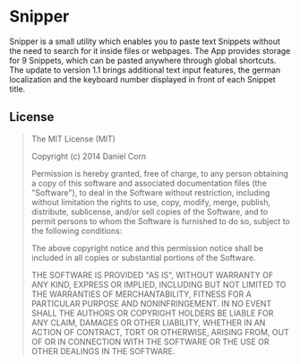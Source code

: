 Snipper
=======

Snipper is a small utility which enables you to paste text Snippets without the need to search for it inside files or webpages. The App provides storage for 9 Snippets, which can be pasted anywhere through global shortcuts.
The update to version 1.1 brings additional text input features, the german localization and the keyboard number displayed in front of each Snippet title.

License
-------

> The MIT License (MIT)
> 
> Copyright (c) 2014 Daniel Corn
> 
> Permission is hereby granted, free of charge, to any person obtaining a copy
> of this software and associated documentation files (the "Software"), to deal
> in the Software without restriction, including without limitation the rights
> to use, copy, modify, merge, publish, distribute, sublicense, and/or sell
> copies of the Software, and to permit persons to whom the Software is
> furnished to do so, subject to the following conditions:
> 
> The above copyright notice and this permission notice shall be included in all
> copies or substantial portions of the Software.
> 
> THE SOFTWARE IS PROVIDED "AS IS", WITHOUT WARRANTY OF ANY KIND, EXPRESS OR
> IMPLIED, INCLUDING BUT NOT LIMITED TO THE WARRANTIES OF MERCHANTABILITY,
> FITNESS FOR A PARTICULAR PURPOSE AND NONINFRINGEMENT. IN NO EVENT SHALL THE
> AUTHORS OR COPYRIGHT HOLDERS BE LIABLE FOR ANY CLAIM, DAMAGES OR OTHER
> LIABILITY, WHETHER IN AN ACTION OF CONTRACT, TORT OR OTHERWISE, ARISING FROM,
> OUT OF OR IN CONNECTION WITH THE SOFTWARE OR THE USE OR OTHER DEALINGS IN THE
> SOFTWARE.
